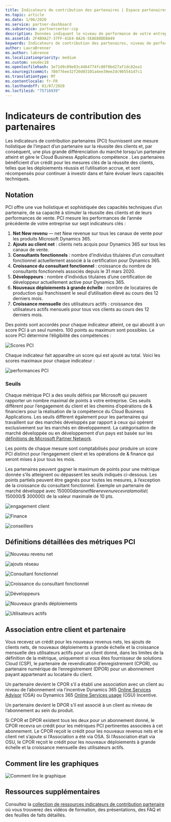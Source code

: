 ```yaml
---
title: Indicateurs de contribution des partenaires | Espace partenaires
ms.topic: article
ms.date: 1/06/2020
ms.service: partner-dashboard
ms.subservice: partnercenter-csp
description: Données indiquant le niveau de performance de votre entreprise avec Dynamics 365 Customer Engagement ou Dynamics 365 for Finance and Operations
ms.assetid: 2F4B9A27-37FF-41E4-8A26-5EAE88DD8A49
keywords: Indicateurs de contribution des partenaires, niveau de performance, réussite du client, mesures, Dynamics 365
author: LauraBrenner
ms.author: labrenne
ms.localizationpriority: medium
ms.custom: seodec18
ms.openlocfilehash: 3e71d9c09e03c4464774fc80f0bd27af1dc82ea1
ms.sourcegitcommit: 780776ee32f20d03101a4ee39ee2dc985541d7c1
ms.translationtype: MT
ms.contentlocale: fr-FR
ms.lasthandoff: 01/07/2020
ms.locfileid: "75716939"
---
```

# <a name="partner-contribution-indicators"></a>Indicateurs de contribution des partenaires

Les indicateurs de contribution partenaires (PCI) fournissent une mesure holistique de l’impact d’un partenaire sur la réussite des clients et, par conséquent, une plus grande différenciation du marché lorsqu’un partenaire atteint et gère le Cloud Business Applications compétence . Les partenaires bénéficient d’un crédit pour les mesures clés de la réussite des clients, telles que les déploiements réussis et l’utilisation accrue, et sont récompensés pour continuer à investir dans et faire évoluer leurs capacités techniques.

## <a name="scoring"></a>Notation

PCI offre une vue holistique et sophistiquée des capacités techniques d’un partenaire, de sa capacité à stimuler la réussite des clients et de leurs performances de vente. PCI mesure les performances de l’année précédente de votre entreprise sur sept indicateurs clés :

1. **Net New revenu** — net New revenue sur tous les canaux de vente pour les produits Microsoft Dynamics 365.
2. **Ajouts au client net** : clients nets acquis pour Dynamics 365 sur tous les canaux de vente.
3. **Consultants fonctionnels** : nombre d’individus titulaires d’un consultant fonctionnel actuellement associé à la certification pour Dynamics 365.
4. **Croissance du consultant fonctionnel** : croissance du nombre de consultants fonctionnels associés depuis le 31 mars 2020.
5. **Développeurs** : nombre d’individus titulaires d’une certification de développeur actuellement active pour Dynamics 365.
6. **Nouveaux déploiements à grande échelle** : nombre de locataires de production qui franchissent le seuil d’utilisation élevé au cours des 12 derniers mois.
7. **Croissance mensuelle** des utilisateurs actifs : croissance des utilisateurs actifs mensuels pour tous vos clients au cours des 12 derniers mois.

Des points sont accordés pour chaque indicateur atteint, ce qui aboutit à un score PCI à un seul numéro. 100 points au maximum sont possibles. Le score PCI détermine l’éligibilité des compétences :

![Scores PCI](images/pcinew1.png)

Chaque indicateur fait apparaître un score qui est ajouté au total. Voici les scores maximaux pour chaque indicateur :

![performances PCI](images/pci/perfnew.png)

### <a name="thresholds"></a>Seuils

Chaque métrique PCI a des seuils définis par Microsoft qui peuvent rapporter un nombre maximal de points à votre entreprise. Ces seuils diffèrent pour l’engagement du client et les chemins d’opérations de & financiers pour la réalisation de la compétence du Cloud Business Applications. Les seuils diffèrent également pour les partenaires qui travaillent sur des marchés développés par rapport à ceux qui opèrent exclusivement sur les marchés en développement.  La catégorisation de marché développée ou en développement d’un pays est basée sur les [définitions de Microsoft Partner Network](https://assets.microsoft.com/MPN-developed-and-emerging-countries-list.pdf).

Les points de chaque mesure sont comptabilisés pour produire un score PCI distinct pour l’engagement client et les opérations de & finance qui seront mises à jour tous les mois.

Les partenaires peuvent gagner le maximum de points pour une métrique donnée s’ils atteignent ou dépassent les seuils indiqués ci-dessous. Les points partiels peuvent être gagnés pour toutes les mesures, à l’exception de la croissance du consultant fonctionnel. Exemple un partenaire de marché développé avec $150 000 dans net New revenu recevra la moitié ($ 150000/$ 300000) de la valeur maximale de 10 pts. 

![engagement client](images/pci/custengagethresh.png)

![Finance](images/pci/table_2.png
)

![conseillers](images/pci/table_3.png)

## <a name="detailed-definitions-of-pci-metrics"></a>Définitions détaillées des métriques PCI

![Nouveau revenu net](images/pci/netnewrevenue.png)

![ajouts réseau](images/pci/netadds.png)

![Consultant fonctionnel](images/pci/funcconsult.png)

![Croissance du consultant fonctionnel](images/pci/funcgrowth2.png)

![Développeurs](images/pci/developers.png) 

![Nouveaux grands déploiements](images/pci/largedeploy.png) 

![Utilisateurs actifs](images/pci/activeusers.png)



## <a name="customer-to-partner-association"></a>Association entre client et partenaire

Vous recevez un crédit pour les nouveaux revenus nets, les ajouts de clients nets, de nouveaux déploiements à grande échelle et la croissance mensuelle des utilisateurs actifs pour un client donné, dans les limites de la définition de la métrique, uniquement si vous êtes fournisseur de solutions Cloud (CSP), le partenaire de revendication d’enregistrement (CPOR), ou partenaire numérique de l’enregistrement (DPOR) pour un abonnement payant appartenant au locataire du client.

Un partenaire devient le CPOR s’il a établi une association avec un client au niveau de l’abonnement via l’incentive Dynamics 365 [Online Services Advisor](https://support.microsoft.com/en-us/help/4501560/online-services-advisor-osa-sell-incentives-faq) (OSA) ou Dynamics 365 [Online Services usage](https://support.microsoft.com/en-us/help/4489988/online-services-usage-osu-incentives-faq) (OSU) Incentive.

Un partenaire devient le DPOR s’il est associé à un client au niveau de l’abonnement au sein du produit.

Si CPOR et DPOR existent tous les deux pour un abonnement donné, le CPOR recevra un crédit pour les métriques PCI pertinentes associées à cet abonnement. Le CPOR reçoit le crédit pour les nouveaux revenus nets et le client net s’ajoute si l’Association a été via OSA. Si l’Association était via OSU, le CPOR reçoit le crédit pour les nouveaux déploiements à grande échelle et la croissance mensuelle des utilisateurs actifs. 

## <a name="how-to-read-the-charts"></a>Comment lire les graphiques

![Comment lire le graphique](images/pci/howto.png)

## <a name="additional-resources"></a>Ressources supplémentaires

Consultez la [collection de ressources indicateurs de contribution partenaire](https://aka.ms/pcilearn) où vous trouverez des vidéos de formation, des présentations, des FAQ et des feuilles de faits détaillés. 




